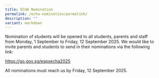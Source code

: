 ```yaml
---
title: ECHA Nomination
permalink: /echa-nomination/permalink/
description: ""
variant: markdown
---
```

Nomination of students will be opened to all students, parents and staff from Monday, 1 September to Friday, 12 September 2025. We would like to invite parents and students to send in their nominations via the following link: 

https://go.gov.sg/espsecha2025

All nominations must reach us by Friday, 12 September 2025.